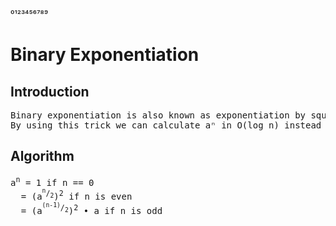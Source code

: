 ⁰¹²³⁴⁵⁶⁷⁸⁹
# Binary Exponentiation
## Introduction
<pre>
Binary exponentiation is also known as exponentiation by squaring.
By using this trick we can calculate aⁿ in O(log n) instead of O(n).
</pre>
## Algorithm
<pre>
a<sup>n</sup> = 1 if n == 0
  = (a<sup><sup>n</sup>/<sub>2</sub></sup>)<sup>2</sup> if n is even
  = (a<sup><sup>(n-1)</sup>/<sub>2</sub></sup>)<sup>2</sup> • a if n is odd
  


